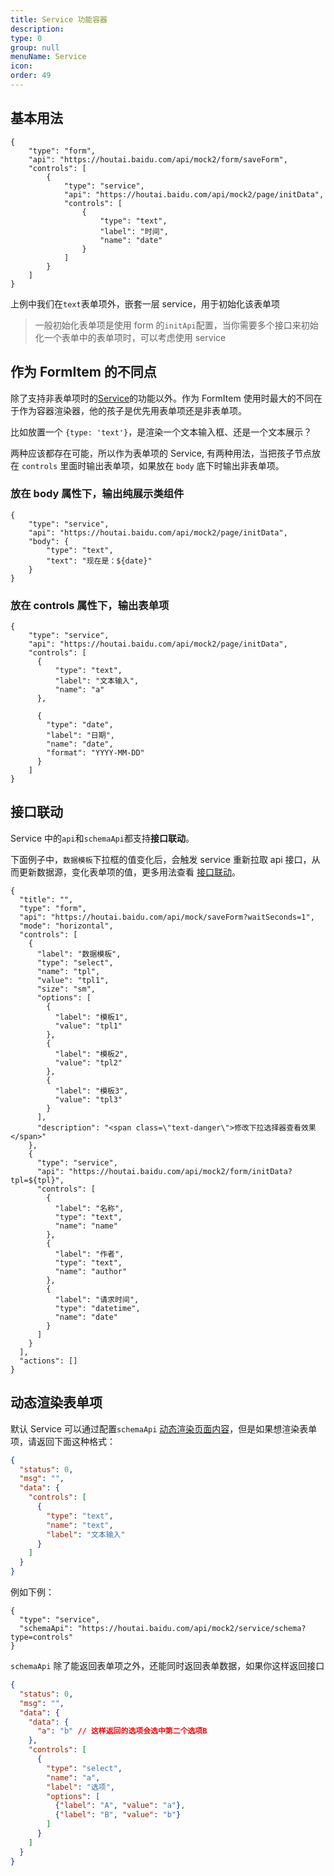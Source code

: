 ```yaml
---
title: Service 功能容器
description:
type: 0
group: null
menuName: Service
icon:
order: 49
---
```


## 基本用法

```schema: scope="body"
{
    "type": "form",
    "api": "https://houtai.baidu.com/api/mock2/form/saveForm",
    "controls": [
        {
            "type": "service",
            "api": "https://houtai.baidu.com/api/mock2/page/initData",
            "controls": [
                {
                    "type": "text",
                    "label": "时间",
                    "name": "date"
                }
            ]
        }
    ]
}
```

上例中我们在`text`表单项外，嵌套一层 service，用于初始化该表单项

> 一般初始化表单项是使用 form 的`initApi`配置，当你需要多个接口来初始化一个表单中的表单项时，可以考虑使用 service

## 作为 FormItem 的不同点

除了支持非表单项时的[Service](../service)的功能以外。作为 FormItem 使用时最大的不同在于作为容器渲染器，他的孩子是优先用表单项还是非表单项。

比如放置一个 `{type: 'text'}`，是渲染一个文本输入框、还是一个文本展示？

两种应该都存在可能，所以作为表单项的 Service, 有两种用法，当把孩子节点放在 `controls` 里面时输出表单项，如果放在 `body` 底下时输出非表单项。

### 放在 body 属性下，输出纯展示类组件

```schema: scope="form-item"
{
    "type": "service",
    "api": "https://houtai.baidu.com/api/mock2/page/initData",
    "body": {
        "type": "text",
        "text": "现在是：${date}"
    }
}
```

### 放在 controls 属性下，输出表单项

```schema: scope="form-item"
{
    "type": "service",
    "api": "https://houtai.baidu.com/api/mock2/page/initData",
    "controls": [
      {
          "type": "text",
          "label": "文本输入",
          "name": "a"
      },

      {
        "type": "date",
        "label": "日期",
        "name": "date",
        "format": "YYYY-MM-DD"
      }
    ]
}
```

## 接口联动

Service 中的`api`和`schemaApi`都支持**接口联动**。

下面例子中，`数据模板`下拉框的值变化后，会触发 service 重新拉取 api 接口，从而更新数据源，变化表单项的值，更多用法查看 [接口联动](../../concepts/linkage#%E6%8E%A5%E5%8F%A3%E8%81%94%E5%8A%A8)。

```schema: scope="body"
{
  "title": "",
  "type": "form",
  "api": "https://houtai.baidu.com/api/mock/saveForm?waitSeconds=1",
  "mode": "horizontal",
  "controls": [
    {
      "label": "数据模板",
      "type": "select",
      "name": "tpl",
      "value": "tpl1",
      "size": "sm",
      "options": [
        {
          "label": "模板1",
          "value": "tpl1"
        },
        {
          "label": "模板2",
          "value": "tpl2"
        },
        {
          "label": "模板3",
          "value": "tpl3"
        }
      ],
      "description": "<span class=\"text-danger\">修改下拉选择器查看效果</span>"
    },
    {
      "type": "service",
      "api": "https://houtai.baidu.com/api/mock2/form/initData?tpl=${tpl}",
      "controls": [
        {
          "label": "名称",
          "type": "text",
          "name": "name"
        },
        {
          "label": "作者",
          "type": "text",
          "name": "author"
        },
        {
          "label": "请求时间",
          "type": "datetime",
          "name": "date"
        }
      ]
    }
  ],
  "actions": []
}
```

## 动态渲染表单项

默认 Service 可以通过配置`schemaApi` [动态渲染页面内容](../service#%E5%8A%A8%E6%80%81%E6%B8%B2%E6%9F%93%E9%A1%B5%E9%9D%A2)，但是如果想渲染表单项，请返回下面这种格式：

```json
{
  "status": 0,
  "msg": "",
  "data": {
    "controls": [
      {
        "type": "text",
        "name": "text",
        "label": "文本输入"
      }
    ]
  }
}
```

例如下例：

```schema: scope="form-item"
{
  "type": "service",
  "schemaApi": "https://houtai.baidu.com/api/mock2/service/schema?type=controls"
}
```

`schemaApi` 除了能返回表单项之外，还能同时返回表单数据，如果你这样返回接口

```json
{
  "status": 0,
  "msg": "",
  "data": {
    "data": {
      "a": "b" // 这样返回的选项会选中第二个选项B
    },
    "controls": [
      {
        "type": "select",
        "name": "a",
        "label": "选项",
        "options": [
          {"label": "A", "value": "a"},
          {"label": "B", "value": "b"}
        ]
      }
    ]
  }
}
```
